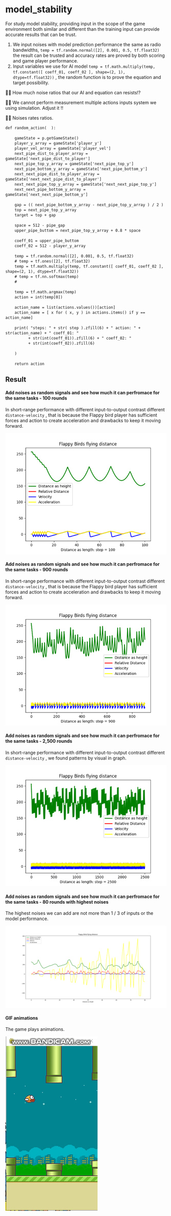 # model_stability

For study model stability, providing input in the scope of the game environment both similar and different than the training input can provide accurate results that can be trust.

1. We input noises with model prediction performance the same as radio bandwidths, ```temp = tf.random.normal([2], 0.001, 0.5, tf.float32)``` the result can be trusted and accuracy rates are proved by both scoring and game player performance.
2. Input variables we use for AI model ```temp = tf.math.multiply(temp, tf.constant([ coeff_01, coeff_02 ], shape=(2, 1), dtype=tf.float32))``` , the random function is to prove the equation and target possibility.

🧸💬 How much noise ratios that our AI and equation can resists⁉️

🐑💬 We cannot perform measurement multiple actions inputs system we using simulation. Adjust it ‼️

🐑💬 Noises rates ratios.

```
def random_action(  ): 
	
	gameState = p.getGameState()
	player_y_array = gameState['player_y']
	player_vel_array = gameState['player_vel']
	next_pipe_dist_to_player_array = gameState['next_pipe_dist_to_player']
	next_pipe_top_y_array = gameState['next_pipe_top_y']
	next_pipe_bottom_y_array = gameState['next_pipe_bottom_y']
	next_next_pipe_dist_to_player_array = gameState['next_next_pipe_dist_to_player']
	next_next_pipe_top_y_array = gameState['next_next_pipe_top_y']
	next_next_pipe_bottom_y_array = gameState['next_next_pipe_bottom_y']
	
	gap = (( next_pipe_bottom_y_array - next_pipe_top_y_array ) / 2 )
	top = next_pipe_top_y_array
	target = top + gap
	
	space = 512 - pipe_gap 
	upper_pipe_buttom = next_pipe_top_y_array + 0.8 * space
	
	coeff_01 = upper_pipe_buttom
	coeff_02 = 512 - player_y_array
	
	temp = tf.random.normal([2], 0.001, 0.5, tf.float32)
	# temp = tf.ones([2], tf.float32)
	temp = tf.math.multiply(temp, tf.constant([ coeff_01, coeff_02 ], shape=(2, 1), dtype=tf.float32))
	# temp = tf.nn.softmax(temp)
	# 
	
	temp = tf.math.argmax(temp)
	action = int(temp[0])
	
	action_name = list(actions.values())[action]
	action_name = [ x for ( x, y ) in actions.items() if y == action_name]
	
	print( "steps: " + str( step ).zfill(6) + " action: " + str(action_name) + " coeff_01: " 
          + str(int(coeff_01)).zfill(6) + " coeff_02: " 
          + str(int(coeff_02)).zfill(6) 

	)

	return action
```

## Result ##

#### Add noises as random signals and see how much it can perfromace for the same tasks - 100 rounds ####

In short-range performance with different input-to-output contrast different ```distance-velocity``` , that is because the Flappy bird player has sufficient forces and action to create acceleration and drawbacks to keep it moving forward.

![alt text](https://github.com/jkaewprateep/model_stability/blob/main/Figure_14.png "image Title")

#### Add noises as random signals and see how much it can perfromace for the same tasks - 900 rounds ####

In short-range performance with different input-to-output contrast different ```distance-velocity``` , that is because the Flappy bird player has sufficient forces and action to create acceleration and drawbacks to keep it moving forward.

![alt text](https://github.com/jkaewprateep/model_stability/blob/main/Figure_22.png "image Title")

#### Add noises as random signals and see how much it can perfromace for the same tasks - 2,500 rounds ####

In short-range performance with different input-to-output contrast different ```distance-velocity``` , we found patterns by visual in graph.

![alt text](https://github.com/jkaewprateep/model_stability/blob/main/Figure_25.png "image Title")

#### Add noises as random signals and see how much it can perfromace for the same tasks - 80 rounds with highest noises ####

The highest noises we can add are not more than 1 / 3 of inputs or the model performance.

![alt text](https://github.com/jkaewprateep/model_stability/blob/main/Figure_5.png "image Title")

#### GIF animations ####

The game plays animations.

![alt text](https://github.com/jkaewprateep/model_stability/blob/main/FlappyBirds.gif "image Title")
